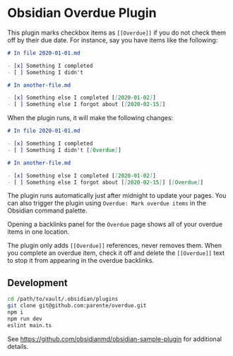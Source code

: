 # Obsidian Overdue Plugin

This plugin marks checkbox items as `[[Overdue]]` if you do not check them off by their due date.
For instance, say you have items like the following:

```markdown
# In file 2020-01-01.md

- [x] Something I completed
- [ ] Something I didn't

# In another-file.md

- [x] Something else I completed [[2020-01-02]]
- [ ] Something else I forgot about [[2020-02-15]]
```

When the plugin runs, it will make the following changes:

```markdown
# In file 2020-01-01.md

- [x] Something I completed
- [ ] Something I didn't [[Overdue]]

# In another-file.md

- [x] Something else I completed [[2020-01-02]]
- [ ] Something else I forgot about [[2020-02-15]] [[Overdue]]
```

The plugin runs automatically just after midnight to update your pages. You can also trigger the
plugin using `Overdue: Mark overdue items` in the Obsidian command palette.

Opening a backlinks panel for the `Overdue` page shows all of your overdue items in one location.

The plugin only adds `[[Overdue]]` references, never removes them. When you complete an overdue
item, check it off and delete the `[[Overdue]]` text to stop it from appearing in the overdue
backlinks.

## Development

```bash
cd /path/to/vault/.obsidian/plugins
git clone git@github.com:parente/overdue.git
npm i
npm run dev
eslint main.ts
```

See https://github.com/obsidianmd/obsidian-sample-plugin for additional details.
